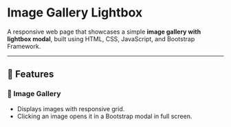 # Image Gallery Lightbox

A responsive web page that showcases a simple **image gallery with lightbox modal**, built using HTML, CSS, JavaScript, and Bootstrap Framework.

---

## 🎯 Features

### 📸 Image Gallery
- Displays images with responsive grid.
- Clicking an image opens it in a Bootstrap modal in full screen.
